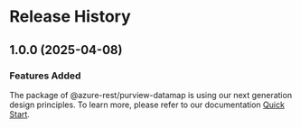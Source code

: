 # Release History
    
## 1.0.0 (2025-04-08)

### Features Added

The package of @azure-rest/purview-datamap is using our next generation design principles. To learn more, please refer to our documentation [Quick Start](https://aka.ms/azsdk/js/mgmt/quickstart).
